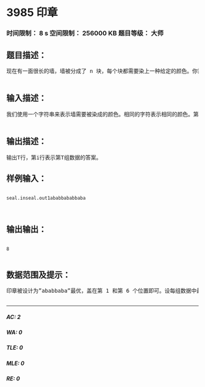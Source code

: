 # 3985 印章   
### 时间限制： 8 s     空间限制： 256000 KB     题目等级： 大师  
## 题目描述：  

<pre>
现在有一面很长的墙，墙被分成了 n 块，每个块都需要染上一种给定的颜色。你需要使用一种特制的印章来对墙进行染色。假设印章长度为 m，你可以设定印章每一块的颜色，并将印章盖在墙的任意位置，但你需要保证：墙的每一块都只能被它所应染上的颜色所盖到，最终墙的每一块都要被盖到相应的颜色；你在使用印章时，不能将其翻转使用。你需要求出：满足条件的印章的最小长度为多少？  

</pre>
  
  
## 输入描述：  

<pre>
我们使用一个字符串来表示墙需要被染成的颜色。相同的字符表示相同的颜色。第一行一个正整数 T，表示有 T 组数据。接下来 T 行，每行一个字符串，描述墙应该被染成的颜色。  

</pre>
  
  
## 输出描述：  

<pre>
输出T行，第i行表示第T组数据的答案。
</pre>
  
  
## 样例输入：  

<pre><code>
seal.inseal.out1ababbababbaba  
  

</code></pre>
  
  
## 输出输出：  

<pre><code>
8  

</code></pre>
  
  
## 数据范围及提示：  

<pre>
印章被设计为”ababbaba”最优，盖在第 1 和第 6 个位置即可。设每组数据中最长的字符串长度为 L对于 30%的数据，L<=50对于 60%的数据，L<=20000对于 100%的数据，L<=500000，T<=20。多组数据？是的没错我就是要报复社会！  

</pre>
  
  
***  

##### AC: 2  
##### WA: 0  
##### TLE: 0  
##### MLE: 0  
##### RE: 0  
